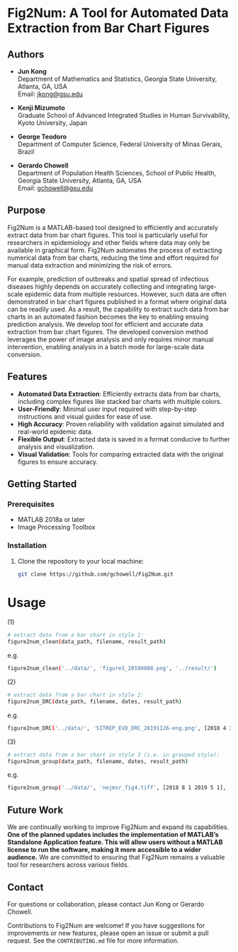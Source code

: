 # Fig2Num: A Tool for Automated Data Extraction from Bar Chart Figures

## Authors

- **Jun Kong**  
  Department of Mathematics and Statistics, Georgia State University, Atlanta, GA, USA  
  Email: jkong@gsu.edu

- **Kenji Mizumoto**  
  Graduate School of Advanced Integrated Studies in Human Survivability, Kyoto University, Japan  

- **George Teodoro**  
  Department of Computer Science, Federal University of Minas Gerais, Brazil
  
- **Gerardo Chowell**  
  Department of Population Health Sciences, School of Public Health, Georgia State University, Atlanta, GA, USA  
  Email: gchowell@gsu.edu

## Purpose

Fig2Num is a MATLAB-based tool designed to efficiently and accurately extract data from bar chart figures. This tool is particularly useful for researchers in epidemiology and other fields where data may only be available in graphical form. Fig2Num automates the process of extracting numerical data from bar charts, reducing the time and effort required for manual data extraction and minimizing the risk of errors.

For example, prediction of outbreaks and spatial spread of infectious diseases highly depends on accurately collecting and integrating large-scale epidemic data from multiple resources. However, such data are often demonstrated in bar chart figures published in a format where original data can be readily used. As a result, the capability to extract such data from bar charts in an automated fashion becomes the key to enabling ensuing prediction analysis. We develop tool for efficient and accurate data extraction from bar chart figures. The developed conversion method leverages the power of image analysis and only requires minor manual intervention, enabling analysis in a batch mode for large-scale data conversion.

## Features

- **Automated Data Extraction**: Efficiently extracts data from bar charts, including complex figures like stacked bar charts with multiple colors.
- **User-Friendly**: Minimal user input required with step-by-step instructions and visual guides for ease of use.
- **High Accuracy**: Proven reliability with validation against simulated and real-world epidemic data.
- **Flexible Output**: Extracted data is saved in a format conducive to further analysis and visualization.
- **Visual Validation**: Tools for comparing extracted data with the original figures to ensure accuracy.

## Getting Started

### Prerequisites

- MATLAB 2018a or later
- Image Processing Toolbox

### Installation
1. Clone the repository to your local machine:
   ```bash
   git clone https://github.com/gchowell/Fig2Num.git


# Usage

(1)
```bash
# extract data from a bar chart in style 1:
figure2num_clean(data_path, filename, result_path)
```
e.g.
```bash
figure2num_clean('../data/', 'figure1_20190808.png', '../result/')
```

(2)
```bash
# extract data from a bar chart in style 2:
figure2num_DRC(data_path, filename, dates, result_path)
```
e.g.
```bash
figure2num_DRC('../data/', 'SITREP_EVD_DRC_20191126-eng.png', [2018 4 30 2019 11 18], '../result/')
```

(3)
```bash
# extract data from a bar chart in style 3 (i.e. in grouped style):
figure2num_group(data_path, filename, dates, result_path)
```
e.g.
```bash
figure2num_group('../data/', 'nejmsr_fig4.tiff', [2018 8 1 2019 5 1], '../result/')
```

## Future Work

We are continually working to improve Fig2Num and expand its capabilities. **One of the planned updates includes the implementation of MATLAB’s Standalone Application feature. This will allow users without a MATLAB license to run the software, making it more accessible to a wider audience.** We are committed to ensuring that Fig2Num remains a valuable tool for researchers across various fields.


## Contact

For questions or collaboration, please contact Jun Kong or Gerardo Chowell.




Contributions to Fig2Num are welcome! If you have suggestions for improvements or new features, please open an issue or submit a pull request. See the `CONTRIBUTING.md` file for more information.
